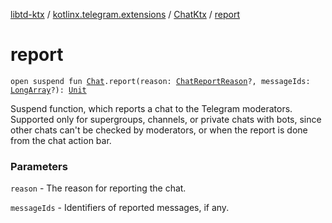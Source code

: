 [libtd-ktx](../../index.md) / [kotlinx.telegram.extensions](../index.md) / [ChatKtx](index.md) / [report](./report.md)

# report

`open suspend fun `[`Chat`](https://tdlibx.github.io/td/docs/org/drinkless/td/libcore/telegram/TdApi.Chat.html)`.report(reason: `[`ChatReportReason`](https://tdlibx.github.io/td/docs/org/drinkless/td/libcore/telegram/TdApi.ChatReportReason.html)`?, messageIds: `[`LongArray`](https://kotlinlang.org/api/latest/jvm/stdlib/kotlin/-long-array/index.html)`?): `[`Unit`](https://kotlinlang.org/api/latest/jvm/stdlib/kotlin/-unit/index.html)

Suspend function, which reports a chat to the Telegram moderators. Supported only for
supergroups, channels, or private chats with bots, since other chats can't be checked by
moderators, or when the report is done from the chat action bar.

### Parameters

`reason` - The reason for reporting the chat.

`messageIds` - Identifiers of reported messages, if any.